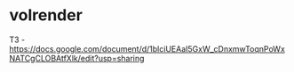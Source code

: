 # volrender

ТЗ - https://docs.google.com/document/d/1blciUEAaI5GxW_cDnxmwToqnPoWxNATCgCLOBAtfXlk/edit?usp=sharing
